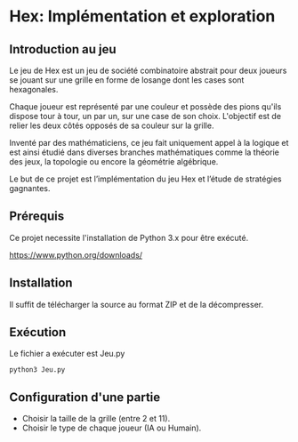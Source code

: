 # Hex: Implémentation et exploration
## Introduction au jeu
Le jeu de Hex est un jeu de société combinatoire abstrait pour deux joueurs se jouant sur une grille en forme de losange dont les cases sont hexagonales.

Chaque joueur est représenté par une couleur et possède des pions qu'ils dispose tour à tour, un par un, sur une case de son choix. 
L'objectif est de relier les deux côtés opposés de sa couleur sur la grille. 

Inventé par des mathématiciens, ce jeu fait uniquement appel à la logique et est ainsi étudié dans diverses branches mathématiques comme la théorie des jeux, la topologie ou encore la géométrie algébrique.

Le but de ce projet est l’implémentation du jeu Hex et l’étude de stratégies gagnantes.

## Prérequis
Ce projet necessite l'installation de Python 3.x pour être exécuté.

https://www.python.org/downloads/

## Installation
Il suffit de télécharger la source au format ZIP et de la décompresser.

## Exécution
Le fichier a exécuter est Jeu.py

```
python3 Jeu.py
```

## Configuration d'une partie
* Choisir la taille de la grille (entre 2 et 11).
* Choisir le type de chaque joueur (IA ou Humain). 
